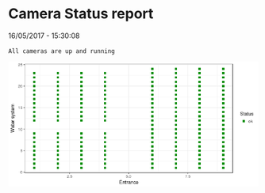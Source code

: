 Camera Status report
================
16/05/2017 - 15:30:08

    All cameras are up and running

![](camreport_files/figure-markdown_github/unnamed-chunk-2-1.png)

